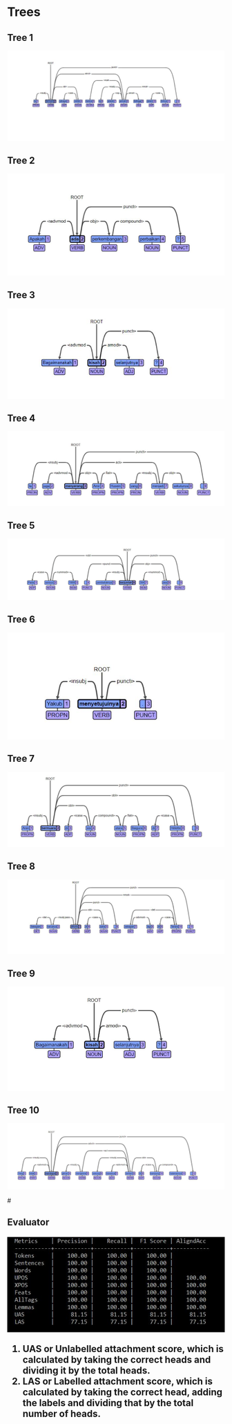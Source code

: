 # <h1> Trees 
  ## Tree 1
  ![Image of Sentence 1](https://github.com/sadiphil/Pictures/blob/main/Sentence1.JPG)
  
  ## Tree 2
  ![Image of Sentence 2](https://github.com/sadiphil/Pictures/blob/main/Sentence2.JPG)
  
  ## Tree 3
  ![Image of Sentence 3](https://github.com/sadiphil/Pictures/blob/main/Sentence3.JPG)
  
  ## Tree 4
  ![Image of Sentence 4](https://github.com/sadiphil/Pictures/blob/main/Sentence4.JPG)
  
  ## Tree 5
  ![Image of Sentence 5](https://github.com/sadiphil/Pictures/blob/main/Sentence5.JPG)
  
 ## Tree 6
  ![Image of Sentence 6](https://github.com/sadiphil/Pictures/blob/main/Sentence6.JPG)
  
 ## Tree 7
  ![Image of Sentence 7](https://github.com/sadiphil/Pictures/blob/main/Sentence7.JPG)
  
 ## Tree 8
  ![Image of Sentence 8](https://github.com/sadiphil/Pictures/blob/main/Sentence8.JPG)
  
  ## Tree 9
  ![Image of Sentence 9](https://github.com/sadiphil/Pictures/blob/main/Sentence9.JPG)
  
  ## Tree 10
  ![Image of Sentence 10](https://github.com/sadiphil/Pictures/blob/main/Sentence10.JPG)
  
  #<h2> Evaluator
  
  ![Image of Evalutor Output Table](https://github.com/sadiphil/Pictures/blob/main/Evaluator.JPG)
  
  1. UAS or Unlabelled attachment score, which is calculated by taking the correct heads and dividing it by the total heads.
  1. LAS or Labelled attachment score, which is calculated by taking the correct head, adding the labels and dividing that by the total number of heads. 
  
